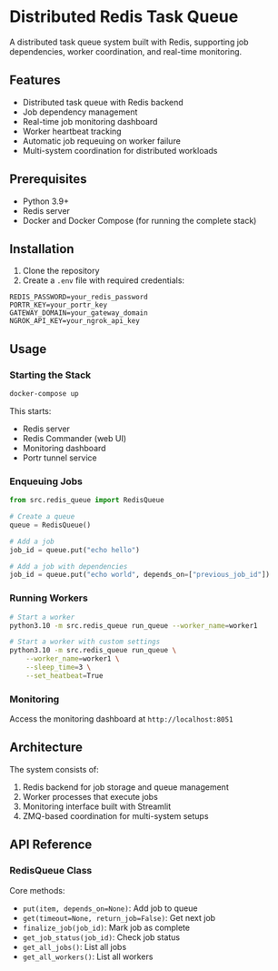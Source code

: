 # Distributed Redis Task Queue

A distributed task queue system built with Redis, supporting job dependencies, worker coordination, and real-time monitoring.

## Features

- Distributed task queue with Redis backend
- Job dependency management
- Real-time job monitoring dashboard
- Worker heartbeat tracking
- Automatic job requeuing on worker failure
- Multi-system coordination for distributed workloads

## Prerequisites

- Python 3.9+
- Redis server
- Docker and Docker Compose (for running the complete stack)

## Installation

1. Clone the repository
2. Create a `.env` file with required credentials:
```env
REDIS_PASSWORD=your_redis_password
PORTR_KEY=your_portr_key
GATEWAY_DOMAIN=your_gateway_domain
NGROK_API_KEY=your_ngrok_api_key
```

## Usage

### Starting the Stack

```bash
docker-compose up
```

This starts:
- Redis server
- Redis Commander (web UI)
- Monitoring dashboard
- Portr tunnel service

### Enqueuing Jobs

```python
from src.redis_queue import RedisQueue

# Create a queue
queue = RedisQueue()

# Add a job
job_id = queue.put("echo hello")

# Add a job with dependencies
job_id = queue.put("echo world", depends_on=["previous_job_id"])
```

### Running Workers

```bash
# Start a worker
python3.10 -m src.redis_queue run_queue --worker_name=worker1

# Start a worker with custom settings
python3.10 -m src.redis_queue run_queue \
    --worker_name=worker1 \
    --sleep_time=3 \
    --set_heatbeat=True
```

### Monitoring

Access the monitoring dashboard at `http://localhost:8051`

## Architecture

The system consists of:
1. Redis backend for job storage and queue management
2. Worker processes that execute jobs
3. Monitoring interface built with Streamlit
4. ZMQ-based coordination for multi-system setups

## API Reference

### RedisQueue Class

Core methods:
- `put(item, depends_on=None)`: Add job to queue
- `get(timeout=None, return_job=False)`: Get next job
- `finalize_job(job_id)`: Mark job as complete
- `get_job_status(job_id)`: Check job status
- `get_all_jobs()`: List all jobs
- `get_all_workers()`: List all workers
